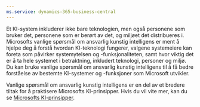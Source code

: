 ```yaml
---
ms.service: dynamics-365-business-central
---
```

Et KI-system inkluderer ikke bare teknologien, men også personene som bruker det, personene som er berørt av det, og miljøet det distribueres i. Microsofts vanlige spørsmål om ansvarlig kunstig intelligens er ment å hjelpe deg å forstå hvordan KI-teknologi fungerer, valgene systemeiere kan foreta som påvirker systemytelsen og -funksjonaliteten, samt hvor viktig det er å ta hele systemet i betraktning, inkludert teknologi, personer og miljø. Du kan bruke vanlige spørsmål om ansvarlig kunstig intelligens til å få bedre forståelse av bestemte KI-systemer og -funksjoner som Microsoft utvikler.

Vanlige spørsmål om ansvarlig kunstig intelligens er en del av et bredere tiltak for å praktisere Microsofts KI-prinsipper. Hvis du vil vite mer, kan du se [Microsofts KI-prinsipper](https://www.microsoft.com/ai/responsible-ai).
